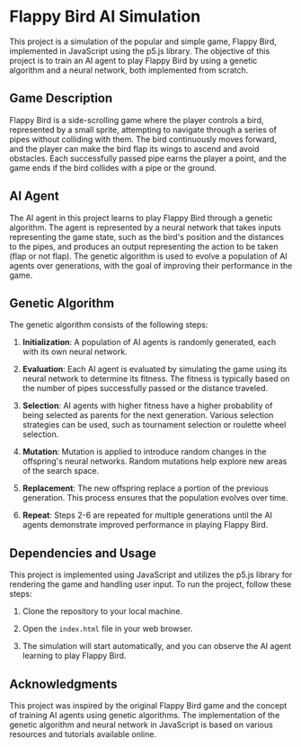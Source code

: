 # Flappy Bird AI Simulation

This project is a simulation of the popular and simple game, Flappy Bird, implemented in JavaScript using the p5.js library. The objective of this project is to train an AI agent to play Flappy Bird by using a genetic algorithm and a neural network, both implemented from scratch.

## Game Description

Flappy Bird is a side-scrolling game where the player controls a bird, represented by a small sprite, attempting to navigate through a series of pipes without colliding with them. The bird continuously moves forward, and the player can make the bird flap its wings to ascend and avoid obstacles. Each successfully passed pipe earns the player a point, and the game ends if the bird collides with a pipe or the ground.

## AI Agent

The AI agent in this project learns to play Flappy Bird through a genetic algorithm. The agent is represented by a neural network that takes inputs representing the game state, such as the bird's position and the distances to the pipes, and produces an output representing the action to be taken (flap or not flap). The genetic algorithm is used to evolve a population of AI agents over generations, with the goal of improving their performance in the game.

## Genetic Algorithm

The genetic algorithm consists of the following steps:

1. **Initialization**: A population of AI agents is randomly generated, each with its own neural network.

2. **Evaluation**: Each AI agent is evaluated by simulating the game using its neural network to determine its fitness. The fitness is typically based on the number of pipes successfully passed or the distance traveled.

3. **Selection**: AI agents with higher fitness have a higher probability of being selected as parents for the next generation. Various selection strategies can be used, such as tournament selection or roulette wheel selection.

4. **Mutation**: Mutation is applied to introduce random changes in the offspring's neural networks. Random mutations help explore new areas of the search space.

5. **Replacement**: The new offspring replace a portion of the previous generation. This process ensures that the population evolves over time.

6. **Repeat**: Steps 2-6 are repeated for multiple generations until the AI agents demonstrate improved performance in playing Flappy Bird.

## Dependencies and Usage

This project is implemented using JavaScript and utilizes the p5.js library for rendering the game and handling user input. To run the project, follow these steps:

1. Clone the repository to your local machine.

2. Open the `index.html` file in your web browser.

3. The simulation will start automatically, and you can observe the AI agent learning to play Flappy Bird.

## Acknowledgments

This project was inspired by the original Flappy Bird game and the concept of training AI agents using genetic algorithms. The implementation of the genetic algorithm and neural network in JavaScript is based on various resources and tutorials available online.